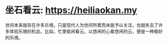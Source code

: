 # 坐石看云: https://heiliaokan.my
世间本来就存在许多乐境，只是现代人为世间所累而未能予以关注，也就失去了许多体验乐境的机会。比如，忙里偷闲看云，以悠闲的心看悠闲的云，便是一种极妙的乐境。
